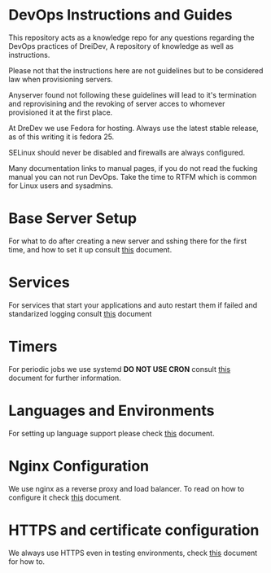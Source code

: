 DevOps Instructions and Guides
==============================


This repository acts as a knowledge repo for any questions regarding the DevOps practices of DreiDev,
A repository of knowledge as well as instructions.

Please not that the instructions here are not guidelines but to be considered law when provisioning servers.

Anyserver found not following these guidelines will lead to it's termination and reprovisining and the revoking of server acces to whomever provisioned it at the first place.



At DreDev we use Fedora for hosting. Always use the latest stable release, as of this writing it is fedora 25.

SELinux should never be disabled and firewalls are always configured.


Many documentation links to manual pages, if you do not read the fucking manual you can not run DevOps.
Take the time to RTFM which is common for Linux users and sysadmins.


# Base Server Setup

For what to do after creating a new server and sshing there for the first time, and how to set it up consult
[this](generic/README.md) document.


# Services


For services that start your applications and auto restart them if failed and standarized logging consult [this](generic/SERVICES.md) document

# Timers


For periodic jobs we use systemd **DO NOT USE CRON** consult [this](generic/TIMERS.md) document for further information.


# Languages and Environments

For setting up language support please check [this](languages/README.md) document.



# Nginx Configuration

We use nginx as a reverse proxy and load balancer. To read on how to configure it check [this](nginx/README.md) document.


# HTTPS and certificate configuration

We always use HTTPS even in testing environments, check [this](nginx/HTTPS.md) document for how to.



